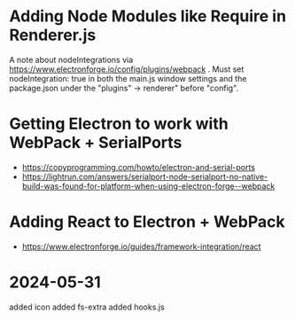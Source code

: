 
# Adding Node Modules like Require in Renderer.js
A note about nodeIntegrations via https://www.electronforge.io/config/plugins/webpack .
Must set nodeIntegration: true in both the main.js window settings and the package.json under the "plugins" -> renderer" before "config".


# Getting Electron to work with WebPack  + SerialPorts
- https://copyprogramming.com/howto/electron-and-serial-ports
- https://lightrun.com/answers/serialport-node-serialport-no-native-build-was-found-for-platform-when-using-electron-forge--webpack

# Adding React to Electron + WebPack
- https://www.electronforge.io/guides/framework-integration/react

# 2024-05-31
added icon
added fs-extra 
added hooks.js
